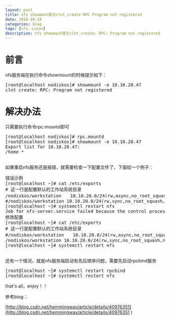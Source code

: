 ```yaml
---
layout: post
title: nfs showmout提示clnt_create RPC Program not registered
date: 2016-10-18
categories: blog
tags: [nfs，Linux]
description: nfs showmout提示clnt_create: RPC: Program not registered
---
```


# 前言

nfs服务端在执行命令showmount的时候提示如下：

<pre>
[root@localhost nodiskos]# showmount -e 10.10.20.47
clnt_create: RPC: Program not registered
</pre>

# 解决办法

只需要执行命令rpc.mountd即可

<pre>
[root@localhost nodiskos]# rpc.mountd
[root@localhost nodiskos]# showmount -e 10.10.20.47
Export list for 10.10.20.47:
/home *

</pre>

如果重启nfs服务还是报错，就需要检查一下配置文件了，下面给一个例子：
<pre>
错误示例
[root@localhost ~]# cat /etc/exports
# 这一行是配置默认的工作站系统目录
/nodiskos/workstation　　10.10.20.0/24(rw,async,no_root_squash)
#/nodiskos/workstation 10.10.20.0/24(rw,sync,no_root_squash,no_all_squash)
[root@localhost ~]# systemctl restart nfs
Job for nfs-server.service failed because the control process exited with error code. See "systemctl status nfs-server.service" and "journalctl -xe" for details.
修改配置
[root@localhost ~]# cat /etc/exports
# 这一行是配置默认的工作站系统目录
#/nodiskos/workstation　　10.10.20.0/24(rw,async,no_root_squash)
/nodiskos/workstation 10.10.20.0/24(rw,sync,no_root_squash,no_all_squash)
[root@localhost ~]# systemctl restart nfs

</pre>

还有一个情况，就是nfs服务端启动有先后顺序问题，需要先启动rpcbind服务
<pre>
[root@localhost ~]# systemctl restart rpcbind
[root@localhost ~]# systemctl restart nfs
</pre>

that's all，enjoy！！

参考blog：

[http://blog.csdn.net/hemmingway/article/details/40976351](http://blog.csdn.net/hemmingway/article/details/40976351 )
